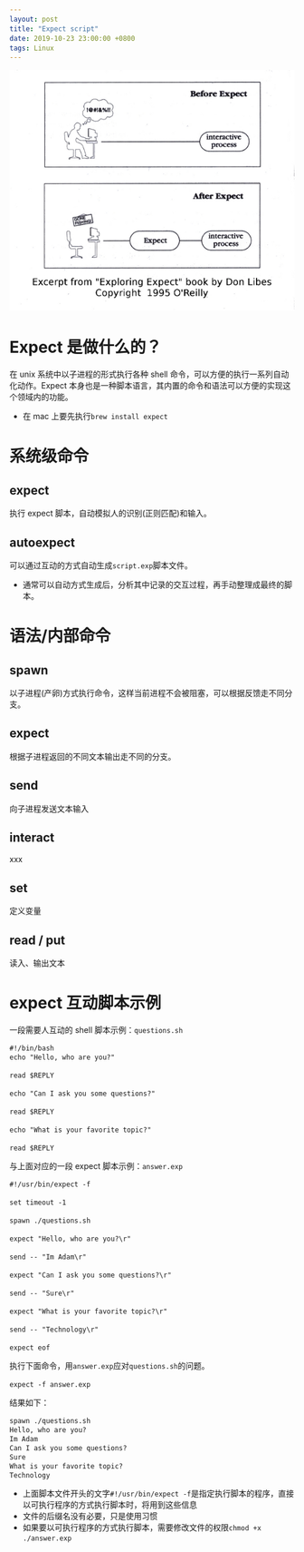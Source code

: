 ```yaml
---
layout: post
title: "Expect script"
date: 2019-10-23 23:00:00 +0800
tags: Linux
---
```


![Expect](/assets/images/2019-10-23-Expect_script_1.jpg)

# Expect 是做什么的？

在 unix 系统中以子进程的形式执行各种 shell 命令，可以方便的执行一系列自动化动作。Expect 本身也是一种脚本语言，其内置的命令和语法可以方便的实现这个领域内的功能。

- 在 mac 上要先执行`brew install expect`

# 系统级命令

## expect

执行 expect 脚本，自动模拟人的识别(正则匹配)和输入。

## autoexpect

可以通过互动的方式自动生成`script.exp`脚本文件。

- 通常可以自动方式生成后，分析其中记录的交互过程，再手动整理成最终的脚本。

# 语法/内部命令

## spawn

以子进程(产卵)方式执行命令，这样当前进程不会被阻塞，可以根据反馈走不同分支。

## expect

根据子进程返回的不同文本输出走不同的分支。

## send

向子进程发送文本输入

## interact

xxx

## set

定义变量

## read / put

读入、输出文本

# expect 互动脚本示例

一段需要人互动的 shell 脚本示例：`questions.sh`

```shell
#!/bin/bash
echo "Hello, who are you?"

read $REPLY

echo "Can I ask you some questions?"

read $REPLY

echo "What is your favorite topic?"

read $REPLY
```

与上面对应的一段 expect 脚本示例：`answer.exp`

```shell
#!/usr/bin/expect -f

set timeout -1

spawn ./questions.sh

expect "Hello, who are you?\r"

send -- "Im Adam\r"

expect "Can I ask you some questions?\r"

send -- "Sure\r"

expect "What is your favorite topic?\r"

send -- "Technology\r"

expect eof
```

执行下面命令，用`answer.exp`应对`questions.sh`的问题。

`expect -f answer.exp`

结果如下：

```
spawn ./questions.sh
Hello, who are you?
Im Adam
Can I ask you some questions?
Sure
What is your favorite topic?
Technology
```

- 上面脚本文件开头的文字`#!/usr/bin/expect -f`是指定执行脚本的程序，直接以可执行程序的方式执行脚本时，将用到这些信息
- 文件的后缀名没有必要，只是使用习惯
- 如果要以可执行程序的方式执行脚本，需要修改文件的权限`chmod +x ./answer.exp`
